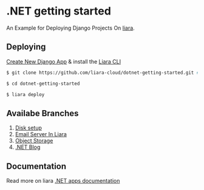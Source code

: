 # .NET getting started

An Example for Deploying Django Projects On [liara](https://liara.ir).

## Deploying

[Create New Django App](https://console.liara.ir/apps/create) & install the [Liara CLI](https://docs.liara.ir/cli/install)

```bash
$ git clone https://github.com/liara-cloud/dotnet-getting-started.git # or clone your own fork

$ cd dotnet-getting-started

$ liara deploy
```
## Availabe Branches

1.  [Disk setup](https://github.com/liara-cloud/dotnet-getting-started/tree/diskSetup)
2.  [Email Server In Liara](https://github.com/liara-cloud/dotnet-getting-started/tree/email-server)
3.  [Object Storage](https://github.com/liara-cloud/dotnet-getting-started/tree/object-storage)
4.  [.NET Blog](https://github.com/liara-cloud/dotnet-getting-started/tree/blog)

## Documentation
Read more on liara [.NET apps documentation](https://docs.liara.ir/app-deploy/netcore/getting-started/)
